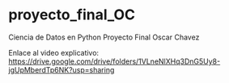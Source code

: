 # proyecto_final_OC
Ciencia de Datos en Python Proyecto Final
Oscar Chavez

Enlace al video explicativo:
https://drive.google.com/drive/folders/1VLneNlXHq3DnG5Uy8-jgUpMberdTp6NK?usp=sharing 
